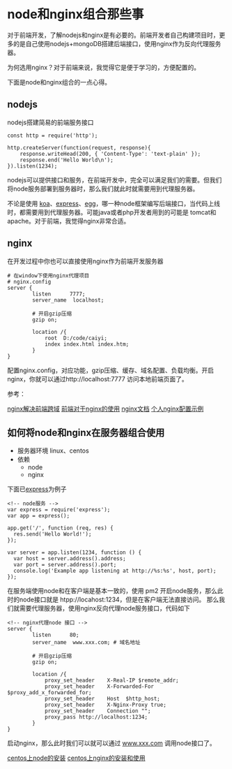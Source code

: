 # node和nginx组合那些事

对于前端开发，了解nodejs和nginx是有必要的。前端开发者自己构建项目时，更多的是自己使用nodejs+mongoDB搭建后端接口，使用nginx作为反向代理服务器。

为何选用nginx？对于前端来说，我觉得它是便于学习的，方便配置的。

下面是node和nginx组合的一点心得。

## nodejs

nodejs搭建简易的前端服务接口
```
const http = require('http');

http.createServer(function(request, response){
    response.writeHead(200, { 'Content-Type': 'text-plain' });
    response.end('Hello World\n');
}).listen(1234);
```

nodejs可以提供接口和服务，在前端开发中，完全可以满足我们的需要。但我们将node服务部署到服务器时，那么我们就此时就需要用到代理服务器。

不论是使用 [koa](https://koa.bootcss.com/)、[express](http://www.expressjs.com.cn/)、[egg](http://eggjs.org/zh-cn/index.html)，哪一种node框架编写后端接口，当代码上线时，都需要用到代理服务器。可能java或者php开发者用到的可能是 tomcat和apache。对于前端，我觉得nginx非常合适。

## nginx
在开发过程中你也可以直接使用nginx作为前端开发服务器
```
# 在window下使用nginx代理项目
# nginx.config
server {
        listen      7777;
        server_name  localhost;

        # 开启gzip压缩
        gzip on;

        location /{
            root  D:/code/caiyi;
            index index.html index.htm;
        }
}
```

配置nginx.config，对应功能，gzip压缩、缓存、域名配置、负载均衡。开启nginx，你就可以通过http://localhost:7777 访问本地前端页面了。

参考：

[nginx解决前端跨域](https://www.cnblogs.com/liliangel/p/7494853.html)
[前端对于nginx的使用](https://segmentfault.com/a/1190000013781162)
[nginx文档](http://nginx.org/en/docs/)
[个人nginx配置示例](https://github.com/HerryLo/Record/blob/master/server/%E4%BD%BF%E7%94%A8centos6%E6%90%AD%E5%BB%BA%E7%AE%80%E6%98%93web%E6%9C%8D%E5%8A%A1.md)

## 如何将node和nginx在服务器组合使用

- 服务器环境 linux、centos
- 依赖
    - node
    - nginx

下面已[express](http://www.expressjs.com.cn/)为例子

```
<!-- node服务 -->
var express = require('express');
var app = express();

app.get('/', function (req, res) {
  res.send('Hello World!');
});

var server = app.listen(1234, function () {
  var host = server.address().address;
  var port = server.address().port;
  console.log('Example app listening at http://%s:%s', host, port);
});
```

在服务端使用node和在客户端是基本一致的，使用 pm2 开启node服务，那么此时的node接口就是 htpp://locahost:1234，但是在客户端无法直接访问。
那么我们就需要代理服务器，使用nginx反向代理node服务接口，代码如下

```
<!-- nginx代理node 接口 -->
server {
        listen      80;
        server_name  www.xxx.com; # 域名地址

        # 开启gzip压缩
        gzip on;

        location /{
            proxy_set_header    X-Real-IP $remote_addr;
            proxy_set_header    X-Forwarded-For $proxy_add_x_forwarded_for;
            proxy_set_header    Host  $http_host;
            proxy_set_header    X-Nginx-Proxy true;
            proxy_set_header    Connection "";
            proxy_pass http://localhost:1234;
        }
}
```
启动nginx，那么此时我们可以就可以通过 www.xxx.com 调用node接口了。

[centos上node的安装](https://github.com/HerryLo/Record/blob/master/server/centos%E9%85%8D%E7%BD%AEnode%E6%9C%8D%E5%8A%A1.md)
[centos上nginx的安装和使用](https://github.com/HerryLo/Record/blob/master/server/%E4%BD%BF%E7%94%A8centos6%E6%90%AD%E5%BB%BA%E7%AE%80%E6%98%93web%E6%9C%8D%E5%8A%A1.md)




